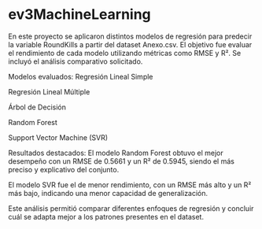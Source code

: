 # ev3MachineLearning

En este proyecto se aplicaron distintos modelos de regresión para predecir la variable RoundKills a partir del dataset Anexo.csv. El objetivo fue evaluar el rendimiento de cada modelo utilizando métricas como RMSE y R².
Se incluyó el análisis comparativo solicitado.

Modelos evaluados:
Regresión Lineal Simple

Regresión Lineal Múltiple

Árbol de Decisión

Random Forest

Support Vector Machine (SVR)

Resultados destacados:
El modelo Random Forest obtuvo el mejor desempeño con un RMSE de 0.5661 y un R² de 0.5945, siendo el más preciso y explicativo del conjunto.

El modelo SVR fue el de menor rendimiento, con un RMSE más alto y un R² más bajo, indicando una menor capacidad de generalización.

Este análisis permitió comparar diferentes enfoques de regresión y concluir cuál se adapta mejor a los patrones presentes en el dataset.
